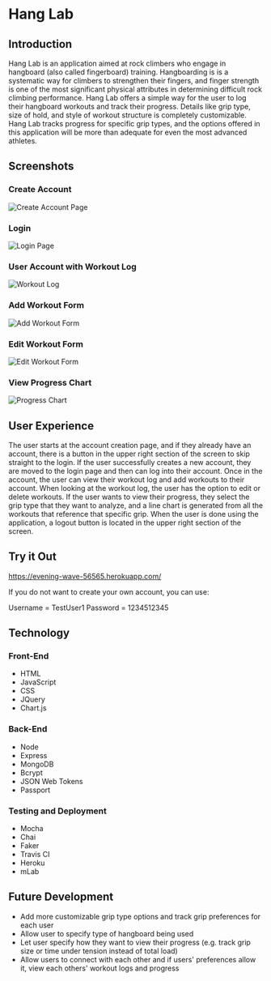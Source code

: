 # Hang Lab

## Introduction

Hang Lab is an application aimed at rock climbers who engage in hangboard (also called fingerboard) training.  Hangboarding is is a systematic way for climbers to strengthen their fingers, and finger strength is one of the most significant physical attributes in determining difficult rock climbing performance.  Hang Lab offers a simple way for the user to log their hangboard workouts and track their progress.  Details like grip type, size of hold, and style of workout structure is completely customizable.  Hang Lab tracks progress for specific grip types, and the options offered in this application will be more than adequate for even the most advanced athletes.  

## Screenshots

### Create Account

![Create Account Page](https://raw.githubusercontent.com/philipLutz/hang-lab/master/Screen%20Shot%202018-05-13%20at%2015.47.05.png "Create Account Page")

### Login

![Login Page](https://raw.githubusercontent.com/philipLutz/hang-lab/master/Screen%20Shot%202018-05-13%20at%2015.47.28.png "Login Page")

### User Account with Workout Log

![Workout Log](https://raw.githubusercontent.com/philipLutz/hang-lab/master/Screen%20Shot%202018-05-13%20at%2015.48.09.png "Workout Log")

### Add Workout Form

![Add Workout Form](https://raw.githubusercontent.com/philipLutz/hang-lab/master/Screen%20Shot%202018-05-13%20at%2015.49.03.png "Add Workout Form")

### Edit Workout Form

![Edit Workout Form](https://raw.githubusercontent.com/philipLutz/hang-lab/master/Screen%20Shot%202018-05-13%20at%2015.49.47.png "Edit Workout Form")

### View Progress Chart

![Progress Chart](https://raw.githubusercontent.com/philipLutz/hang-lab/master/Screen%20Shot%202018-05-13%20at%2015.50.28.png "Progress Chart")

## User Experience

The user starts at the account creation page, and if they already have an account, there is a button in the upper right section of the screen to skip straight to the login.  If the user successfully creates a new account, they are moved to the login page and then can log into their account.  Once in the account, the user can view their workout log and add workouts to their account.  When looking at the workout log, the user has the option to edit or delete workouts.  If the user wants to view their progress, they select the grip type that they want to analyze, and a line chart is generated from all the workouts that reference that specific grip.  When the user is done using the application, a logout button is located in the upper right section of the screen.

## Try it Out 

https://evening-wave-56565.herokuapp.com/

If you do not want to create your own account, you can use: 

Username = TestUser1
Password = 1234512345

## Technology

### Front-End
- HTML
- JavaScript
- CSS
- JQuery
- Chart.js

### Back-End
- Node
- Express
- MongoDB
- Bcrypt
- JSON Web Tokens
- Passport

### Testing and Deployment
- Mocha
- Chai
- Faker
- Travis CI
- Heroku
- mLab

## Future Development

- Add more customizable grip type options and track grip preferences for each user
- Allow user to specify type of hangboard being used
- Let user specify how they want to view their progress (e.g. track grip size or time under tension instead of total load)
- Allow users to connect with each other and if users' preferences allow it, view each others' workout logs and progress
